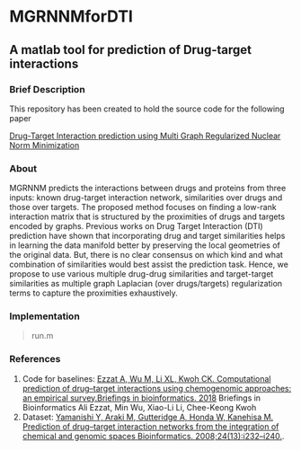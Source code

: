 # MGRNNMforDTI
## A matlab tool for prediction of Drug-target interactions


### Brief Description
This repository has been created to hold the source code for the following paper

[Drug-Target Interaction prediction using Multi Graph Regularized Nuclear Norm Minimization](https://www.biorxiv.org/content/early/2018/12/28/455642)

### About 
MGRNNM predicts the interactions between drugs and proteins from three inputs: known drug-target interaction network, similarities over drugs and those over targets. The proposed method focuses on finding a low-rank interaction matrix that is structured by the proximities of drugs and targets encoded by graphs. Previous works on Drug Target Interaction (DTI) prediction have shown that incorporating drug and target similarities helps in learning the data manifold better by preserving the local geometries of the original data. But, there is no clear consensus on which kind and what combination of similarities would best assist the prediction task. Hence, we propose to use various multiple drug-drug similarities and target-target similarities as multiple graph Laplacian (over drugs/targets) regularization terms to capture the proximities exhaustively.


### Implementation
> run.m

### References
1. Code for baselines: [Ezzat A, Wu M, Li XL, Kwoh CK. Computational prediction of drug–target interactions using chemogenomic approaches: an empirical survey.Briefings in bioinformatics. 2018](https://github.com/alizat/Chemogenomic-DTI-Prediction-Methods)
Briefings in Bioinformatics
Ali Ezzat, Min Wu, Xiao-Li Li, Chee-Keong Kwoh
2. Dataset: [Yamanishi Y, Araki M, Gutteridge A, Honda W, Kanehisa M. Prediction of drug–target interaction networks from the integration of chemical and genomic spaces Bioinformatics. 2008;24(13):i232–i240.](http://web.kuicr.kyoto-u.ac.jp/supp/yoshi/drugtarget/).

